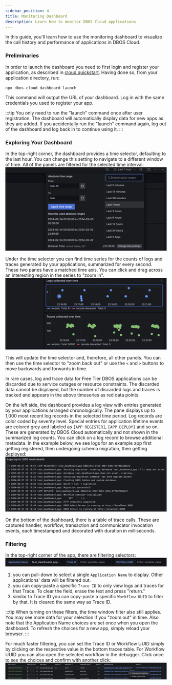 ```yaml
---
sidebar_position: 4
title: Monitoring Dashboard
description: Learn how to monitor DBOS Cloud applications
---
```


In this guide, you'll learn how to use the monitoring dashboard to visualize the call history and performance of applications in DBOS Cloud.

### Preliminaries

In order to launch the dashboard you need to first login and register your application, as described in [cloud quickstart](../getting-started/quickstart-cloud.md). Having done so, from your application directory, run:

```
npx dbos-cloud dashboard launch
```

This command will output the URL of your dashboard. Log in with the same credentials you used to register your app. 

:::tip 
You only need to run the "launch" command once after user registration. The dashboard will automatically display data for new apps as they are added. If you accidentally run the "launch" command again, log out of the dashboard and log back in to continue using it.
:::

### Exploring Your Dashboard

In the top-right corner, the dashboard provides a time selector, defaulting to the last hour. You can change this setting to navigate to a different window of time. All of the panels are filtered for the selected time interval.
![Time picker](./assets/time_picker.png)

Under the time selector you can find time series for the counts of logs and traces generated by your applications, summarized for every second. These two panes have a matched time axis. You can click and drag across an interesting region in the series to "zoom in". 
![Series](./assets/timeseries.png)

This will update the time selector and, therefore, all other panels. You can then use the time selector to "zoom back out" or use the `<` and `>` buttons to move backwards and forwards in time.

In rare cases, log and trace data for Free Tier DBOS applications can be discarded due to service outages or resource constraints. The discarded data cannot be displayed, but the number of discarded logs and traces is tracked and appears in the above timeseries as red data points.

On the left side, the dashboard provides a log view with entries generated by your applications arranged chronologically. The pane displays up to 1,000 most recent log records in the selected time period. Log records are color coded by severity level. Special entries for application lifetime events are colored grey and labeled as `[APP REGISTER]`, `[APP DEPLOY]` and so on. These are generated by DBOS Cloud automatically and not shown in the summarized log counts. You can click on a log record to browse additional metadata. In the example below, we see logs for an example app first getting registered, then undergoing schema migration, then getting deployed:
![Logs](./assets/log.png)

On the bottom of the dashboard, there is a table of trace calls. These are captured handler, workflow, transaction and communicator invocation events, each timestamped and decorated with duration in milliseconds.

### Filtering

In the top-right corner of the app, there are filtering selectors:
![Filters](./assets/filters.png)
1. you can pull-down to select a single `Application Name` to display. Other applications' data will be filtered out.
2. you can copy-paste a specific `Trace ID` to only view logs and traces for that Trace. To clear the field, erase the text and press "return."
3. similar to Trace ID you can copy-paste a specific `Workflow UUID` to filter by that. It is cleared the same way as Trace ID.

:::tip
When turning on these filters, the time window filter also still applies. You may see more data for your selection if you "zoom out" in time. Also note that the Application Name choices are set once when you open the dashboard. To refresh the choices for a new app, simply reload your browser.
:::

For much faster filtering, you can set the Trace ID or Workflow UUID simply by clicking on the respective value in the bottom traces table. For Workflow UUID you can also open the selected workflow in the debugger. Click once to see the choices and confirm with another click:
![Traces](./assets/traces.png)
